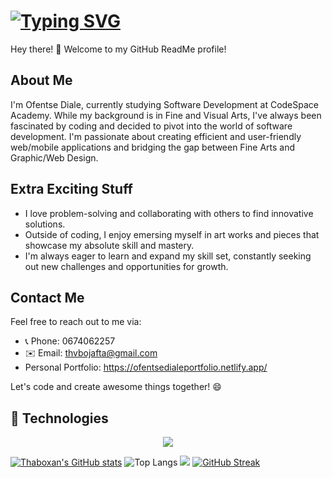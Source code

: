 # [![Typing SVG](https://readme-typing-svg.demolab.com?font=Fira+Code&pause=1000&random=false&width=435&lines=My+name+is+Ofentse+Diale;%3CEat%2C+Sleep%2C+Code%2F%3E...+Repeat;Aspiring+Software+Developer)](https://git.io/typing-svg)

Hey there! 👋 Welcome to my GitHub ReadMe profile!

## About Me

I'm Ofentse Diale, currently studying Software Development at CodeSpace Academy. While my background is in Fine and Visual Arts, I've always been fascinated by coding and decided to pivot into the world of software development. I'm passionate about creating efficient and user-friendly web/mobile applications and bridging the gap between Fine Arts and Graphic/Web Design.


## Extra Exciting Stuff

- I love problem-solving and collaborating with others to find innovative solutions.
- Outside of coding, I enjoy emersing myself in art works and pieces that showcase my absolute skill and mastery.
- I'm always eager to learn and expand my skill set, constantly seeking out new challenges and opportunities for growth.

## Contact Me

Feel free to reach out to me via:

- 📞 Phone: 0674062257
- ✉️ Email: thvbojafta@gmail.com
- Personal Portfolio: https://ofentsedialeportfolio.netlify.app/

Let's code and create awesome things together! 😄



## 🚀 Technologies

<p align="center">
  <a href="https://skillicons.dev">
    <img src="https://skillicons.dev/icons?i=javascript,html,css,react,figma&theme=light" />
  </a>
</p>

[![Thaboxan's GitHub stats](https://github-readme-stats.vercel.app/api?username=thaboxan)](https://github.com/thaboxan/github-readme-stats)
![Top Langs](https://github-readme-stats.vercel.app/api/top-langs/?username=thaboxan&size_weight=0.5&count_weight=0.5)
![](https://komarev.com/ghpvc/?username=thaboxan)
[![GitHub Streak](https://streak-stats.demolab.com/?user=thaboxan)](https://git.io/streak-stats)
